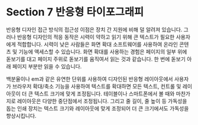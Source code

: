 # Section 7 반응형 타이포그래피

반응형 디자인 접근 방식의 접근성 이점은 장치 간 지원에 비해 덜 알려져 있습니다. 그러나 반응형 디자인의 적응 동작은 시력이 약하고 읽기 위해 큰 텍스트가 필요한 사용자에게 적합합니다. 시력이 낮은 사람들은 화면 확대 소프트웨어를 사용하여 온라인 콘텐츠 및 기능에 액세스할 수 있습니다. 화면 확대를 사용하는 경험은 페이지의 일부 위에 돋보기를 대고 페이지 주위로 돋보기를 움직여서 읽는 것과 같습니다. 한 번에 돋보기 아래 페이지 부분만 읽을 수 있습니다.

백분율이나 em과 같은 유연한 단위를 사용하여 디자인된 반응형 레이아웃에서 사용자가 브라우저 확대/축소 기능을 사용하여 텍스트를 확대하면 모든 텍스트, 컨트롤 및 레이아웃이 더 큰 텍스트 크기에 맞게 조정됩니다. 테이블이나 스마트폰에서 볼 때와 마찬가지로 레이아웃은 다양한 중단점에서 조정됩니다. 그리고 줄 길이, 줄 높이 등 가독성을 돕는 인쇄 장치는 텍스트 크기와 레이아웃에 맞게 조정되어 더 큰 크기에서도 가독성을 향상시킵니다.
